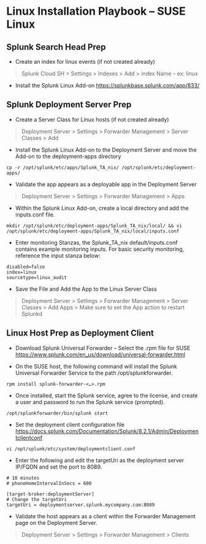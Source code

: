 # Linux Installation Playbook – SUSE Linux

## Splunk Search Head Prep

- Create an index for linux events (if not created already)

> Splunk Cloud SH > Settings > Indexes > Add > index Name – ex: linux

- Install the Splunk Linux Add-on https://splunkbase.splunk.com/app/833/

## Splunk Deployment Server Prep

- Create a Server Class for Linux hosts (if not created already)

> Deployment Server > Settings > Forwarder Management > Server Classes > Add

- Install the Splunk Linux Add-on to the Deployment Server and move the Add-on to the deployment-apps directory

`cp -r /opt/splunk/etc/apps/Splunk_TA_nix/ /opt/splunk/etc/deployment-apps/`

- Validate the app appears as a deployable app in the Deployment Server

> Deployment Server > Settings > Forwarder Management > Apps

- Within the Splunk Linux Add-on, create a local directory and add the inputs.conf file.

`mkdir /opt/splunk/etc/deployment-apps/Splunk_TA_nix/local/ && vi /opt/splunk/etc/deployment-apps/Splunk_TA_nix/local/inputs.conf`

- Enter monitoring Stanzas, the Splunk_TA_nix default/inputs.conf contains example monitoring inputs. For basic security monitoring, reference the input stanza below:

```[monitoring:///var/log/audit]
disabled=false
index=linux
sourcetype=linux_audit
```

- Save the File and Add the App to the Linux Server Class

> Deployment Server > Settings > Forwarder Management > Server Classes > Add Apps > Make sure to set the App action to restart Splunkd

## Linux Host Prep as Deployment Client

- Download Splunk Universal Forwarder – Select the .rpm file for SUSE https://www.splunk.com/en_us/download/universal-forwarder.html

- On the SUSE host, the following command will install the Splunk Universal Forwarder Service to the path /opt/splunkforwarder.

`rpm install splunk-forwarder-<…>.rpm`

- Once installed, start the Splunk service, agree to the license, and create a user and password to run the Splunk service (prompted).

`/opt/splunkforwarder/bin/splunk start`

- Set the deployment client configuration file https://docs.splunk.com/Documentation/Splunk/8.2.1/Admin/Deploymentclientconf

`vi /opt/splunk/etc/system/deploymentclient.conf`

- Enter the following and edit the targetUri as the deployment server IP/FQDN and set the port to 8089.

```[deployment-client]
# 10 minutes
# phoneHomeIntervalInSecs = 600

[target-broker:deploymentServer]
# Change the targetUri
targetUri = deploymentserver.splunk.mycompany.com:8089
```
- Validate the host appears as a client within the Forwarder Management page on the Deployment Server.

> Deployment Server > Settings > Forwarder Management > Clients 
